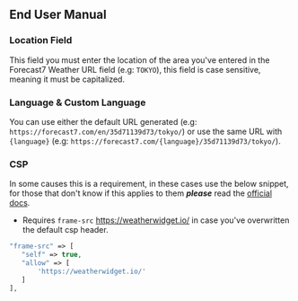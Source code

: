 ## End User Manual

### Location Field
This field you must enter the location of the area you've entered in the Forecast7 Weather URL field (e.g: `TOKYO`), this field is case sensitive, meaning it must be capitalized.

### Language & Custom Language
You can use either the default URL generated (e.g: `https://forecast7.com/en/35d71139d73/tokyo/`) or use the same URL with `{language}` (e.g: `https://forecast7.com/{language}/35d71139d73/tokyo/`).

### CSP
In some causes this is a requirement, in these cases use the below snippet, for those that don't know if this applies to them ***please*** read the [official docs](https://docs.humhub.org/docs/admin/security/#web-security-configuration).
 - Requires `frame-src` https://weatherwidget.io/ in case you've overwritten the default csp header.
 
 ```php
"frame-src" => [
    "self" => true,
    "allow" => [
        'https://weatherwidget.io/'
    ]
],
```
